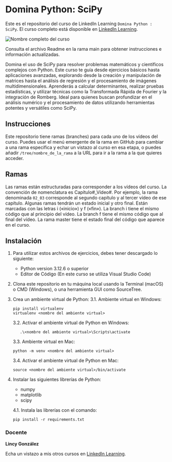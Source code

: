 # Domina Python: SciPy

Este es el repositorio del curso de LinkedIn Learning `Domina Python : SciPy`. El curso completo está disponible en [LinkedIn Learning][lil-course-url].

![Nombre completo del curso][lil-thumbnail-url]

Consulta el archivo Readme en la rama main para obtener instrucciones e información actualizadas.

Domina el uso de SciPy para resolver problemas matemáticos y científicos complejos con Python. Este curso te guía desde ejercicios básicos hasta aplicaciones avanzadas, explorando desde la creación y manipulación de matrices hasta el análisis de regresión y el procesamiento de imágenes multidimensionales. Aprenderás a calcular determinantes, realizar pruebas estadísticas, y utilizar técnicas como la Transformada Rápida de Fourier y la integración de Romberg. Ideal para quienes buscan profundizar en el análisis numérico y el procesamiento de datos utilizando herramientas potentes y versátiles como SciPy.

## Instrucciones

Este repositorio tiene ramas (branches) para cada uno de los vídeos del curso. Puedes usar el menú emergente de la rama en GitHub para cambiar a una rama específica y echar un vistazo al curso en esa etapa, o puedes añadir `/tree/nombre_de_la_rama` a la URL para ir a la rama a la que quieres acceder.

## Ramas

Las ramas están estructuradas para corresponder a los vídeos del curso. La convención de nomenclatura es Capítulo#_Vídeo#. Por ejemplo, la rama denominada `02_03` corresponde al segundo capítulo y al tercer vídeo de ese capítulo. Algunas ramas tendrán un estado inicial y otro final. Están marcadas con las letras i («inicio») y f («fin»). La branch i tiene el mismo código que al principio del vídeo. La branch f tiene el mismo código que al final del vídeo. La rama master tiene el estado final del código que aparece en el curso.

## Instalación

1. Para utilizar estos archivos de ejercicios, debes tener descargado lo siguiente:
   - Python version 3.12.6 o superior
   - Editor de Código (En este curso se utiliza Visual Studio Code)

2. Clona este repositorio en tu máquina local usando la Terminal (macOS) o CMD (Windows), o una herramienta GUI como SourceTree.
3. Crea un ambiente virtual de Python:
   3.1. Ambiente virtual en Windows:

      ```text
      pip install virtualenv
      virtualenv <nombre del ambiente virtual>
      ```

   3.2. Activar el ambiente virtual de Python en Windows:

   ```text
      .\<nombre del ambiente virtual>\Scripts\activate
      ```

   3.3. Ambiente virtual en Mac:

      ```text
      python -m venv <nombre del ambiente virtual>
      ```

   3.4. Activar el ambiente virtual de Python en Mac:

      ```text
      source <nombre del ambiente virtual>/bin/activate
      ```

4. Instalar las siguientes librerías de Python:
   - numpy
   - matplotlib
   - scipy

   4.1. Instala las librerías con el comando:

      ```text
      pip install -r requirements.txt
      ```

### Docente

**Lincy González**

Echa un vistazo a mis otros cursos en [LinkedIn Learning](https://www.linkedin.com/learning/instructors/lincy-gonzalez-rojas).

[lil-course-url]: https://www.linkedin.com/learning/domina-python-scipy
[lil-thumbnail-url]: https://media.licdn.com/dms/image/v2/D4E0DAQEJUH223aKFEQ/learning-public-crop_675_1200/learning-public-crop_675_1200/0/1733236535445?e=2147483647&v=beta&t=HBvvs2w3WxIOPtU5-R6IVOcdSXFyY6Ja56-ZHzpaF78

